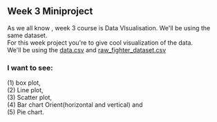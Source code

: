 ## Week 3 Miniproject<br/>
As we all know , week 3 course is Data VIsualisation. We'll be using the same dataset.<br/>
For this week project you're to give cool visualization of the data.<br/>
We'll be using the [data.csv](https://github.com/DSC-Unilag/ML-Study-Group/blob/master/Assignment/Week3/data.csv) and [raw_fighter_dataset.csv](https://github.com/DSC-Unilag/ML-Study-Group/blob/master/Assignment/Week3/Raw_fighter_data.csv)<br/>

### I want to see: 
(1) box plot, <br/>
(2) Line plot, <br/>
(3) Scatter plot, <br/>
(4) Bar chart Orient(horizontal and vertical) and <br/>
(5) Pie chart.
